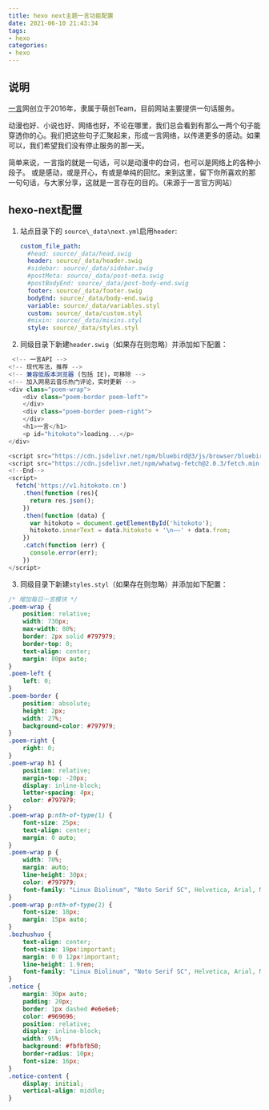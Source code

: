 ```yaml
---
title: hexo next主题一言功能配置
date: 2021-06-10 21:43:34
tags: 
- hexo
categories: 
- hexo
---
```

## 说明

[一言](https://hitokoto.cn/)网创立于2016年，隶属于萌创Team，目前网站主要提供一句话服务。

<!-- more -->

动漫也好、小说也好、网络也好，不论在哪里，我们总会看到有那么一两个句子能穿透你的心。我们把这些句子汇聚起来，形成一言网络，以传递更多的感动。如果可以，我们希望我们没有停止服务的那一天。

简单来说，一言指的就是一句话，可以是动漫中的台词，也可以是网络上的各种小段子。
或是感动，或是开心，有或是单纯的回忆。来到这里，留下你所喜欢的那一句句话，与大家分享，这就是一言存在的目的。（来源于一言官方网站）

## hexo-next配置

1. 站点目录下的 `source\_data\next.yml`启用`header`:

   ```yaml
   custom_file_path:
     #head: source/_data/head.swig
     header: source/_data/header.swig
     #sidebar: source/_data/sidebar.swig
     #postMeta: source/_data/post-meta.swig
     #postBodyEnd: source/_data/post-body-end.swig
     footer: source/_data/footer.swig
     bodyEnd: source/_data/body-end.swig
     variable: source/_data/variables.styl
     custom: source/_data/custom.styl
     #mixin: source/_data/mixins.styl
     style: source/_data/styles.styl
   ```

2. 同级目录下新建`header.swig`（如果存在则忽略）并添加如下配置：

```javascript
 <!-- 一言API -->
<!-- 现代写法，推荐 -->
<!-- 兼容低版本浏览器 (包括 IE)，可移除 -->
<!-- 加入网易云音乐热门评论，实时更新 -->
<div class="poem-wrap">
    <div class="poem-border poem-left">
    </div>
    <div class="poem-border poem-right">
    </div>
    <h1>一言</h1>
    <p id="hitokoto">loading...</p>
</div>

<script src="https://cdn.jsdelivr.net/npm/bluebird@3/js/browser/bluebird.min.js"></script>
<script src="https://cdn.jsdelivr.net/npm/whatwg-fetch@2.0.3/fetch.min.js"></script>
<!--End-->
<script>
  fetch('https://v1.hitokoto.cn')
    .then(function (res){
      return res.json();
    })
    .then(function (data) {
      var hitokoto = document.getElementById('hitokoto');
      hitokoto.innerText = data.hitokoto + '\n——' + data.from;
    })
    .catch(function (err) {
      console.error(err);
    })
</script>

```

3. 同级目录下新建`styles.styl`（如果存在则忽略）并添加如下配置：

```css
/* 增加每日一言模块 */
.poem-wrap {
    position: relative;
    width: 730px;
    max-width: 80%;
    border: 2px solid #797979;
    border-top: 0;
    text-align: center;
    margin: 80px auto;
}
.poem-left {
    left: 0;
}
.poem-border {
    position: absolute;
    height: 2px;
    width: 27%;
    background-color: #797979;
}
.poem-right {
    right: 0;
}
.poem-wrap h1 {
    position: relative;
    margin-top: -20px;
    display: inline-block;
    letter-spacing: 4px;
    color: #797979;
}
.poem-wrap p:nth-of-type(1) {
    font-size: 25px;
    text-align: center;
    margin: 0 auto;
}
.poem-wrap p {
    width: 70%;
    margin: auto;
    line-height: 30px;
    color: #797979;
    font-family: "Linux Biolinum", "Noto Serif SC", Helvetica, Arial, Menlo, Monaco, monospace, sans-serif;
}
.poem-wrap p:nth-of-type(2) {
    font-size: 18px;
    margin: 15px auto;
}
.bozhushuo {
    text-align: center;
    font-size: 19px!important;
    margin: 0 0 12px!important;
    line-height: 1.9rem;
    font-family: "Linux Biolinum", "Noto Serif SC", Helvetica, Arial, Menlo, Monaco, monospace, sans-serif;
}
.notice {
    margin: 30px auto;
    padding: 20px;
    border: 1px dashed #e6e6e6;
    color: #969696;
    position: relative;
    display: inline-block;
    width: 95%;
    background: #fbfbfb50;
    border-radius: 10px;
    font-size: 16px;
}
.notice-content {
    display: initial;
    vertical-align: middle;
}
```